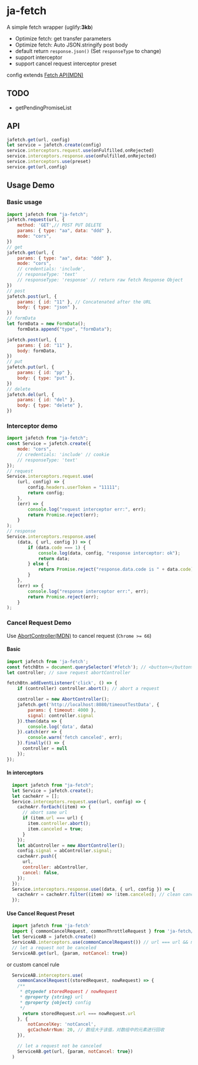# ja-fetch
A simple fetch wrapper (uglify:**3kb**)
* Optimize fetch: get transfer parameters
* Optimize fetch: Auto JSON.stringify post body
* default return `response.json()` (Set `responseType` to change)
* support interceptor
* support cancel request interceptor preset

config extends [Fetch API(MDN)](https://developer.mozilla.org/zh-CN/docs/Web/API/Fetch_API/Using_Fetch)

## TODO
* getPendingPromiseList
## API
```javascript
jafetch.get(url, config)
let service = jafetch.create(config)
service.interceptors.request.use(onFulfilled,onRejected)
service.interceptors.response.use(onFulfilled,onRejected)
service.interceptors.use(preset)
service.get(url,config)
```
## Usage Demo
### Basic usage
```javascript
import jafetch from "ja-fetch";
jafetch.request(url, {
    method: 'GET',// POST PUT DELETE
    params: { type: "aa", data: "ddd" },
    mode: "cors",
})
// get
jafetch.get(url, {
    params: { type: "aa", data: "ddd" },
    mode: "cors",
    // credentials: 'include',
    // responseType: 'text'
    // responseType: 'response' // return raw fetch Response Object
})
// post
jafetch.post(url, {
    params: { id: "11" }, // Concatenated after the URL
    body: { type: "json" },
})
// formData
let formData = new FormData();
    formData.append("type", "formData");

jafetch.post(url, {
    params: { id: "11" },
    body: formData,
})
// put 
jafetch.put(url, {
    params: { id: "pp" },
    body: { type: "put" },
})
// delete
jafetch.del(url, {
    params: { id: "del" },
    body: { type: "delete" },
})
```
### Interceptor demo
```javascript
import jafetch from "ja-fetch";
const Service = jafetch.create({
    mode: "cors",
    // credentials: 'include' // cookie
    // responseType: 'text'
});
// request
Service.interceptors.request.use(
    (url, config) => {
        config.headers.userToken = "11111";
        return config;
    },
    (err) => {
        console.log("request interceptor err:", err);
        return Promise.reject(err);
    }
);
// response
Service.interceptors.response.use(
    (data, { url, config }) => {
        if (data.code === 1) {
            console.log(data, config, "response interceptor: ok");
            return data;
        } else {
            return Promise.reject("response.data.code is " + data.code);
        }
    },
    (err) => {
        console.log("response interceptor err:", err);
        return Promise.reject(err);
    }
);
```
### Cancel Request Demo
Use [AbortController(MDN)](https://developer.mozilla.org/zh-CN/docs/Web/API/AbortController) to cancel request  (`Chrome >= 66`)
#### Basic
```javascript 
import jafetch from 'ja-fetch';
const fetchBtn = document.querySelector('#fetch'); // <button></button>
let controller; // save request abortController

fetchBtn.addEventListener('click', () => {
    if (controller) controller.abort(); // abort a request

    controller = new AbortController();
    jafetch.get('http://localhost:8080/timeoutTestData', { 
        params: { timeout: 4000 }, 
        signal: controller.signal
    }).then(data => {
        console.log('data', data)
    }).catch(err => {
        console.warn('fetch canceled', err);
    }).finally(() => {
      controller = null
    });
});


```
#### In interceptors
```javascript
  import jafetch from "ja-fetch";
  let Service = jafetch.create();
  let cacheArr = [];
  Service.interceptors.request.use((url, config) => {
    cacheArr.forEach((item) => {
      // abort same url
      if (item.url === url) {
        item.controller.abort();
        item.canceled = true;
      }
    });
    let abController = new AbortController();
    config.signal = abController.signal;
    cacheArr.push({
      url,
      controller: abController,
      cancel: false,
    });
  });
  Service.interceptors.response.use((data, { url, config }) => {
    cacheArr = cacheArr.filter((item) => !item.canceled); // clean canceled cache
  });
```
#### Use Cancel Request Preset
```javascript
  import jafetch from 'ja-fetch'
  import { commonCancelRequest, commonThrottleRequest } from 'ja-fetch/preset/interceptors/index.js'
  let ServiceAB = jafetch.create()
  ServiceAB.interceptors.use(commonCancelRequest()) // url === url && method === method
  // let a request not be canceled
  ServiceAB.get(url, {param, notCancel: true})
```
or custom cancel rule
```javascript
  ServiceAB.interceptors.use(
    commonCancelRequest((storedRequest, nowRequest) => {
    /**
     * @typedef storedRequest / nowRequest
     * @property {string} url
     * @property {object} config 
     */
      return storedRequest.url === nowRequest.url
    }, {
        notCancelKey: 'notCancel',
        gcCacheArrNum: 20, // 数组大于该值，对数组中的元素进行回收
    }),

    // let a request not be canceled
    ServiceAB.get(url, {param, notCancel: true})
  )
```